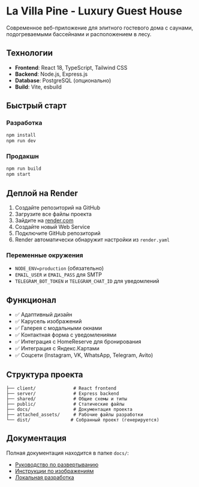 # La Villa Pine - Luxury Guest House

Современное веб-приложение для элитного гостевого дома с саунами, подогреваемыми бассейнами и расположением в лесу.

## Технологии

- **Frontend**: React 18, TypeScript, Tailwind CSS
- **Backend**: Node.js, Express.js
- **Database**: PostgreSQL (опционально)
- **Build**: Vite, esbuild

## Быстрый старт

### Разработка
```bash
npm install
npm run dev
```

### Продакшн
```bash
npm run build
npm start
```

## Деплой на Render

1. Создайте репозиторий на GitHub
2. Загрузите все файлы проекта
3. Зайдите на [render.com](https://render.com)
4. Создайте новый Web Service
5. Подключите GitHub репозиторий
6. Render автоматически обнаружит настройки из `render.yaml`

### Переменные окружения
- `NODE_ENV=production` (обязательно)
- `EMAIL_USER` и `EMAIL_PASS` для SMTP
- `TELEGRAM_BOT_TOKEN` и `TELEGRAM_CHAT_ID` для уведомлений

## Функционал

- ✅ Адаптивный дизайн
- ✅ Карусель изображений
- ✅ Галерея с модальными окнами
- ✅ Контактная форма с уведомлениями
- ✅ Интеграция с HomeReserve для бронирования
- ✅ Интеграция с Яндекс.Картами
- ✅ Соцсети (Instagram, VK, WhatsApp, Telegram, Avito)

## Структура проекта

```
├── client/              # React frontend
├── server/              # Express backend
├── shared/              # Общие схемы и типы
├── public/              # Статические файлы
├── docs/                # Документация проекта
├── attached_assets/     # Рабочие файлы разработки
└── dist/               # Собранный проект (генерируется)
```

## Документация

Полная документация находится в папке `docs/`:
- [Руководство по развертыванию](./docs/DEPLOYMENT_GUIDE.md)
- [Инструкции по изображениям](./docs/ИЗОБРАЖЕНИЯ_ИНСТРУКЦИИ.md)  
- [Локальная разработка](./docs/MIGRATION_TO_LOCAL.md)